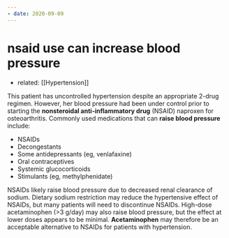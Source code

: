 ```yaml
---
- date: 2020-09-09
---
```


# nsaid use can increase blood pressure

- related: [[Hypertension]]

This patient has uncontrolled hypertension despite an appropriate 2-drug regimen.  However, her blood pressure had been under control prior to starting the **nonsteroidal anti-inflammatory drug** (NSAID) naproxen for osteoarthritis.  Commonly used medications that can **raise blood pressure** include:

- NSAIDs
- Decongestants
- Some antidepressants (eg, venlafaxine)
- Oral contraceptives
- Systemic glucocorticoids
- Stimulants (eg, methylphenidate)

NSAIDs likely raise blood pressure due to decreased renal clearance of sodium.  Dietary sodium restriction may reduce the hypertensive effect of NSAIDs, but many patients will need to discontinue NSAIDs.  High-dose acetaminophen (>3 g/day) may also raise blood pressure, but the effect at lower doses appears to be minimal.  **Acetaminophen** may therefore be an acceptable alternative to NSAIDs for patients with hypertension.
